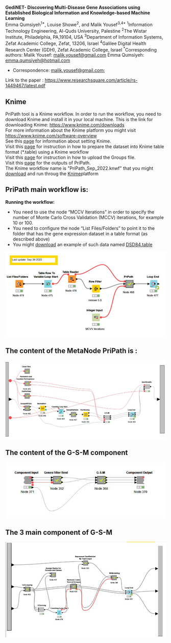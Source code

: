 **GediNET- Discovering Multi-Disease Gene Associations using Established Biological Information and Knowledge-based Machine Learning**<br>
Emma Qumsiyeh<sup>1*</sup>, Louise Showe<sup>2</sup>, and Malik Yousef<sup>3,4*</sup>
<sup>1</sup>Information Technology Engineering, Al-Quds University, Palestine
<sup>2</sup>The Wistar Institute, Philadelphia, PA,19104, USA
<sup>3</sup>Department of Information Systems, Zefat Academic College, Zefat, 13206, Israel
<sup>4</sup>Galilee Digital Health Research Center (GDH), Zefat Academic College, Israel
<sup>*</sup>Corresponding authors: 
Malik Yousef: malik.yousef@gmail.com
Emma Qumsiyeh: emma.qumsiyeh@hotmail.com


*	Correspondence: malik.yousef@gmail.com;

Link to the paper :  https://www.researchsquare.com/article/rs-1449467/latest.pdf
<br>
## Knime ##
PriPath tool is a Knime workflow. In order to run the workflow, you need to download Knime and install it in your local machine.
This is the link for downloading Knime: https://www.knime.com/downloads<br>
For more information about the Knime platform you might visit https://www.knime.com/software-overview <br>
See this [page](pages/SettingsKnime.md) for information about setting Knime.
<br>
Visit this [page](https://github.com/malikyousef/PriPath/blob/main/pages/TableFormat.md) for instruction in how to prepare the dataset into Knime table format (*.table) using a Knime workflow
<br>
Visit this [page](https://github.com/malikyousef/PriPath/blob/main/pages/GroupingFile.md) for instruction in how to upload the Groups file.  
Visit this [page](https://github.com/malikyousef/PriPath/blob/main/pages/outputs.md) for the outputs of PriPath.
<br> 
The Knime workflow name is "PriPath_Sep_2022.knwf" that you might [download](PriPath_Sep_2022.knwf) and run throug the [Knime](https://www.knime.com/)platform

## PriPath main workflow is: ##

**Running the workflow:**

- You need to use the node “MCCV Iterations” in order to specify the number of Monte Carlo Cross Validation (MCCV) iterations, for example 10 or 100.
- You need to configure the node “List Files/Folders” to point it to the folder that has the gene expression dataset in a table format (as described above)
- You might [download](GDS4824.table) an example of such data named [DSD84.table](GDS4824.table)

![alt text](https://github.com/malikyousef/PriPath/blob/main/images/PriPath_main.PNG?raw=true)


 
 ## The content of the MetaNode PriPath is : ##
 
![alt text](https://github.com/malikyousef/PriPath/blob/main/images/PripPath_MetaNode.JPG?raw=true)

 ## The content of the G-S-M component ##
 
 ![alt text](https://github.com/malikyousef/PriPath/blob/main/images/Ttest_and_GSM.JPG?raw=true)

## The 3 main component of G-S-M ##
 ![alt text](https://github.com/malikyousef/PriPath/blob/main/images/G-S-M_all_steps.JPG?raw=true)

